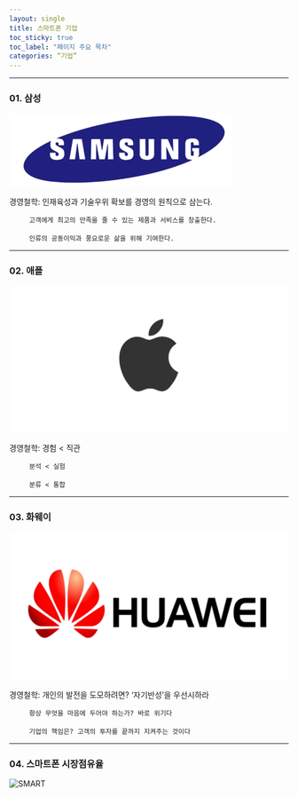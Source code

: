 ```yaml
---
layout: single
title: 스마트폰 기업
toc_sticky: true
toc_label: "페이지 주요 목차"
categories: “기업”
---
```


---
### 01. 삼성
![SAMSUNG](/assets/images/SAMSUNG.png)

경영철학: 인재육성과 기술우위 확보를 경영의 원칙으로 삼는다.

         고객에게 최고의 만족을 줄 수 있는 제품과 서비스를 창출한다.
         
         인류의 공동이익과 풍요로운 삶을 위해 기여한다.
         
---
### 02. 애플
![APPLE](/assets/images/APPLE.png)

경영철학: 경험 < 직관 

         분석 < 실험
         
         분류 < 통합
         
---
### 03. 화웨이
![HUAWEI](/assets/images/HUAWEI.png)

경영철학: 개인의 발전을 도모하려면? ‘자기반성’을 우선시하라 

         항상 무엇을 마음에 두어야 하는가? 바로 위기다
         
         기업의 책임은? 고객의 투자를 끝까지 지켜주는 것이다

---
### 04. 스마트폰 시장점유율
![SMART](https://img.hankyung.com/photo/201711/AA.15297767.1.jpg)
